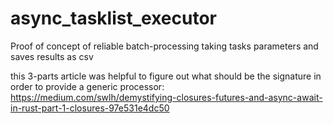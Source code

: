 # async_tasklist_executor
Proof of concept of reliable batch-processing taking tasks parameters and saves results as csv

this 3-parts article was helpful to figure out what should be the signature in order to provide a generic processor:
https://medium.com/swlh/demystifying-closures-futures-and-async-await-in-rust-part-1-closures-97e531e4dc50
